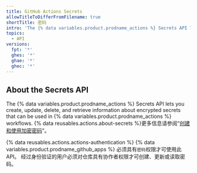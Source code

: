```yaml
---
title: GitHub Actions Secrets
allowTitleToDifferFromFilename: true
shortTitle: 密码
intro: 'The {% data variables.product.prodname_actions %} Secrets API lets you create, update, delete, and retrieve information about encrypted secrets that can be used in {% data variables.product.prodname_actions %} workflows.'
topics:
  - API
versions:
  fpt: '*'
  ghes: '*'
  ghae: '*'
  ghec: '*'
---
```


## About the Secrets API

The {% data variables.product.prodname_actions %} Secrets API lets you create, update, delete, and retrieve information about encrypted secrets that can be used in {% data variables.product.prodname_actions %} workflows. {% data reusables.actions.about-secrets %}更多信息请参阅“[创建和使用加密密码](/actions/automating-your-workflow-with-github-actions/creating-and-using-encrypted-secrets)”。

{% data reusables.actions.actions-authentication %} {% data variables.product.prodname_github_apps %} 必须具有`密码`权限才可使用此 API。 经过身份验证的用户必须对仓库具有协作者权限才可创建、更新或读取密码。
